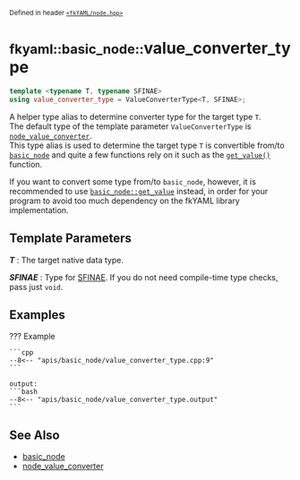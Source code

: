 <small>Defined in header [`<fkYAML/node.hpp>`](https://github.com/fktn-k/fkYAML/blob/develop/include/fkYAML/node.hpp)</small>

# <small>fkyaml::basic_node::</small>value_converter_type

```cpp
template <typename T, typename SFINAE>
using value_converter_type = ValueConverterType<T, SFINAE>;
```

A helper type alias to determine converter type for the target type `T`.  
The default type of the template parameter `ValueConverterType` is [`node_value_converter`](../node_value_converter/index.md).  
This type alias is used to determine the target type `T` is convertible from/to [`basic_node`](index.md) and quite a few functions rely on it such as the [`get_value()`](get_value.md) function.  

If you want to convert some type from/to `basic_node`, however, it is recommended to use [`basic_node::get_value`](get_value.md) instead, in order for your program to avoid too much dependency on the fkYAML library implementation.  

## **Template Parameters**

***T***
: The target native data type.

***SFINAE***
: Type for [SFINAE](https://en.cppreference.com/w/cpp/language/sfinae). If you do not need compile-time type checks, pass just `void`.

## **Examples**

??? Example

    ```cpp
    --8<-- "apis/basic_node/value_converter_type.cpp:9"
    ```

    output:
    ```bash
    --8<-- "apis/basic_node/value_converter_type.output"
    ```

## **See Also**

* [basic_node](index.md)
* [node_value_converter](../node_value_converter/index.md)

